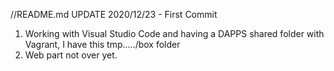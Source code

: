//README.md
UPDATE 2020/12/23 - First Commit
1) Working with Visual Studio Code and having a DAPPS shared folder with Vagrant, I have this tmp...../box folder
2) Web part not over yet.
